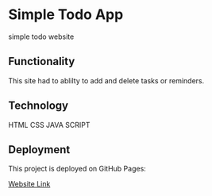 # Simple Todo App

simple todo website

## Functionality

This site had to ablilty to add and delete tasks or reminders.

## Technology

HTML
CSS
JAVA SCRIPT

## Deployment

This project is deployed on GitHub Pages:

[Website Link](https://theodore-shellman.github.io/Theodore-Shellman-se_project_todo-app/)
